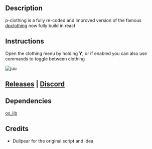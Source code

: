 ## Description
p-clothing is a fully re-coded and improved version of the famous [dpclothing](https://forum.cfx.re/t/dpclothing-1-0-3-clothing-variations-and-toggles-gloves-vest-top-hair-bag-and-more/1326317) now fully build in react


## Instructions
Open the clothing menu by holding **Y**, or if enabled you can also use commands to toggle between clothing



![juu](https://unityx.fi/fivem/VAATEMENU.gif)

## [Releases](https://github.com/PEEVEEz/p-clothing/releases) | [Discord](https://discord.gg/jRgkb5sM3w) 


## Dependencies
[ox_lib](https://github.com/overextended/ox_lib/releases)

## Credits
- Dullpear for the original script and idea
